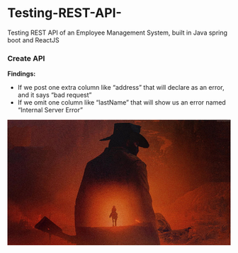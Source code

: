 # Testing-REST-API-
Testing REST API of an Employee Management System, built in Java spring boot and ReactJS
<h3>Create API </h3>


<b> Findings:</b> 
<ul>
<li>If we post one extra column like “address” that will declare as an error, and it says “bad request” </li>

<li>If we omit one column like “lastName” that will show us an error named “Internal Server Error” </li>
</ul>
<img src = "Images/4k-red-dead-redemption-2-poster-artwork-wallpaper-preview.jpg"> 
